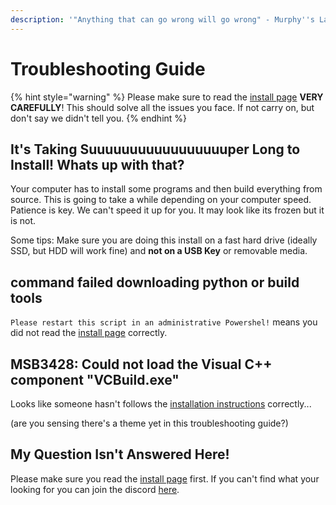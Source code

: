 ```yaml
---
description: '"Anything that can go wrong will go wrong" - Murphy''s Law'
---
```


# Troubleshooting Guide

{% hint style="warning" %}
Please make sure to read the [install page](/install#pre-requisites) **VERY CAREFULLY**! This should solve all the issues you face. If not carry on, but don't say we didn't tell you.
{% endhint %}

## It's Taking Suuuuuuuuuuuuuuuuuper Long to Install! Whats up with that?

Your computer has to install some programs and then build everything from source. This is going to take a while depending on your computer speed. Patience is key. We can't speed it up for you. It may look like its frozen but it is not.

Some tips: Make sure you are doing this install on a fast hard drive (ideally SSD, but HDD will work fine) and **not on a USB Key** or removable media.

## command failed downloading python or build tools

`Please restart this script in an administrative Powershel!` means you did not read the [install page](/install#pre-requisites) correctly.

## MSB3428: Could not load the Visual C++ component "VCBuild.exe"

Looks like someone hasn't follows the [installation instructions](/install#pre-requisites) correctly...

(are you sensing there's a theme yet in this troubleshooting guide?)
## My Question Isn't Answered Here!

Please make sure you read the [install page](/install#pre-requisites) first. If you can't find what your looking for you can join the discord [here](https://discord.gg/N7ZKH3P).
